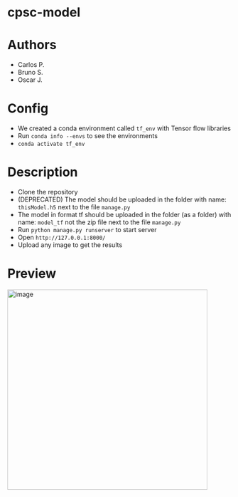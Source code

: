# cpsc-model
# Authors
- Carlos P.
- Bruno S.
- Oscar J.

# Config
- We created a conda environment called `tf_env` with Tensor flow libraries
- Run `conda info --envs` to see the environments
- `conda activate tf_env`

# Description
- Clone the repository
- (DEPRECATED) The model should be uploaded in the folder with name: `thisModel.h5` next to the file `manage.py`
- The model in format tf should be uploaded in the folder (as a folder) with name: `model_tf` not the zip file next to the file `manage.py`
- Run `python manage.py runserver` to start server
- Open `http://127.0.0.1:8000/`
- Upload any image to get the results

# Preview

<img width="450" alt="image" src="https://github.com/cperezmendoza00/cpsc-model/assets/105893405/83573af3-93f6-4001-a637-0bbd8c8579d0">

